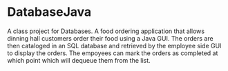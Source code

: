 # DatabaseJava

A class project for Databases. 
A food ordering application that allows dinning hall customers order their food using a Java GUI. The orders are then cataloged in an SQL database and retrieved by the employee side GUI to display the orders. The empoyees can mark the orders as completed at which point which will dequeue them from the list.
